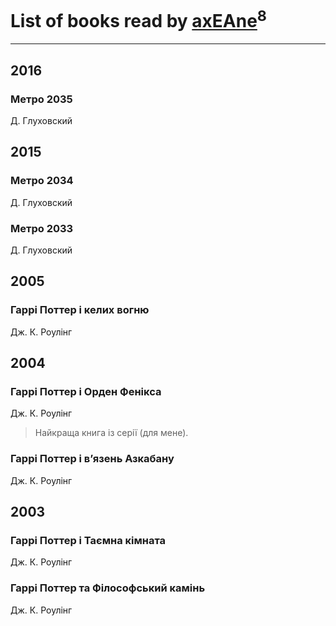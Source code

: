 # List of books read by [axEAne](https://plus.google.com/+AlexKononchuk)<sup>8</sup>
---

## 2016

### Метро 2035
Д. Глуховский



## 2015

### Метро 2034
Д. Глуховский


### Метро 2033
Д. Глуховский



## 2005

### Гаррі Поттер і келих вогню
Дж. К. Роулінг



## 2004

### Гаррі Поттер і Орден Фенікса
Дж. К. Роулінг
> Найкраща книга із серії (для мене).


### Гаррі Поттер і в’язень Азкабану
Дж. К. Роулінг



## 2003

### Гаррі Поттер і Таємна кімната
Дж. К. Роулінг


### Гаррі Поттер та Філософський камінь
Дж. К. Роулінг



